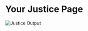 # Your Justice Page
![Justice Output](https://user-images.githubusercontent.com/107872928/211575595-ee94b718-2f0a-4da2-97da-11cf579e2d08.png)
